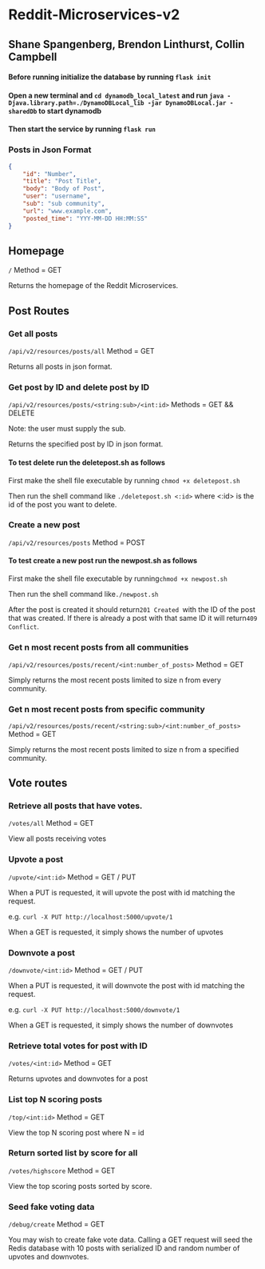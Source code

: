 # Reddit-Microservices-v2

## Shane Spangenberg, Brendon Linthurst, Collin Campbell

#### Before running initialize the database by running  ```flask init```

#### Open a new terminal and ```cd dynamodb_local_latest``` and run  ```java -Djava.library.path=./DynamoDBLocal_lib -jar DynamoDBLocal.jar -sharedDb``` to start dynamodb

#### Then start the service by running ```flask run```

### Posts in Json Format

```json
{
    "id": "Number",
    "title": "Post Title",
    "body": "Body of Post",
    "user": "username",
    "sub": "sub community",
    "url": "www.example.com",
    "posted_time": "YYY-MM-DD HH:MM:SS"
}
```

## Homepage

```/``` Method = GET

Returns the homepage of the Reddit Microservices.


## Post Routes


### Get all posts

```/api/v2/resources/posts/all``` Method = GET

Returns all posts in json format.

### Get post by ID and delete post by ID 

```/api/v2/resources/posts/<string:sub>/<int:id>``` Methods = GET && DELETE

Note: the user must supply the sub.

Returns the specified post by ID in json format.

#### To test delete run the deletepost.sh as follows

First make the shell file executable by running ```chmod +x deletepost.sh```

Then run the shell command like ```./deletepost.sh <:id>``` where <:id> is the id of the post you want to delete.


### Create a new post

```/api/v2/resources/posts``` Method = POST

#### To test create a new post run the newpost.sh as follows

First make the shell file executable by running```chmod +x newpost.sh```

Then run the shell command like```./newpost.sh```

After the post is created it should return```201 Created ```with the ID of the post that was created. If there is already a post with that same ID it will return```409 Conflict```. 

### Get n most recent posts from all communities

```/api/v2/resources/posts/recent/<int:number_of_posts>``` Method = GET

Simply returns the most recent posts limited to size n from every community.

### Get n most recent posts from specific community

```/api/v2/resources/posts/recent/<string:sub>/<int:number_of_posts>``` Method = GET

Simply returns the most recent posts limited to size n from a specified community.

## Vote routes

### Retrieve all posts that have votes.

```/votes/all``` Method = GET

View all posts receiving votes

### Upvote a post

```/upvote/<int:id>``` Method = GET / PUT

When a PUT is requested, it will upvote the post with id matching the request.

e.g. ```curl -X PUT http://localhost:5000/upvote/1```

When a GET is requested, it simply shows the number of upvotes

### Downvote a post

```/downvote/<int:id>``` Method = GET / PUT

When a PUT is requested, it will downvote the post with id matching the request.

e.g. ```curl -X PUT http://localhost:5000/downvote/1```

When a GET is requested, it simply shows the number of downvotes

### Retrieve total votes for post with ID

```/votes/<int:id>``` Method = GET

Returns upvotes and downvotes for a post

### List top N scoring posts

```/top/<int:id>``` Method = GET

View the top N scoring post where N = id

### Return sorted list by score for all

```/votes/highscore``` Method = GET

View the top scoring posts sorted by score.

### Seed fake voting data

```/debug/create``` Method = GET

You may wish to create fake vote data. Calling a GET request will seed the Redis database with 10 posts with serialized ID and random number of upvotes and downvotes.

